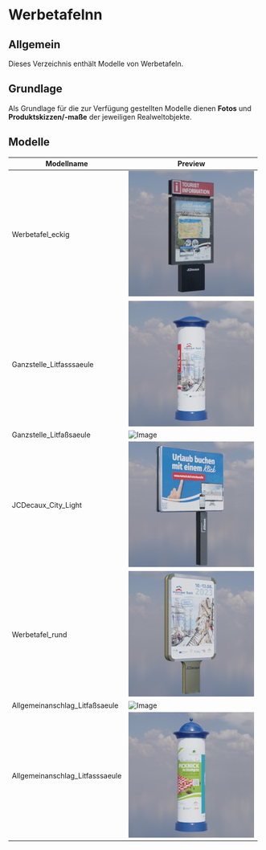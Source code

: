 # Werbetafelnn
## Allgemein
Dieses Verzeichnis enthält Modelle von Werbetafeln.

## Grundlage
Als Grundlage für die zur Verfügung gestellten Modelle dienen **Fotos** und **Produktskizzen/-maße** der jeweiligen Realweltobjekte. 
## Modelle 
 | Modellname | Preview | 
 | --- | --- |
| Werbetafel_eckig |![Image](../Thumbnails/Werbetafeln/Werbetafel_eckig.jpg)| 
| Ganzstelle_Litfasssaeule |![Image](../Thumbnails/Werbetafeln/Ganzstelle_Litfasssaeule.jpg)| 
| Ganzstelle_Litfaßsaeule |![Image](../Thumbnails/Werbetafeln/Ganzstelle_Litfaßsaeule.jpg)| 
| JCDecaux_City_Light |![Image](../Thumbnails/Werbetafeln/JCDecaux_City_Light.jpg)| 
| Werbetafel_rund |![Image](../Thumbnails/Werbetafeln/Werbetafel_rund.jpg)| 
| Allgemeinanschlag_Litfaßsaeule |![Image](../Thumbnails/Werbetafeln/Allgemeinanschlag_Litfaßsaeule.jpg)| 
| Allgemeinanschlag_Litfasssaeule |![Image](../Thumbnails/Werbetafeln/Allgemeinanschlag_Litfasssaeule.jpg)| 
